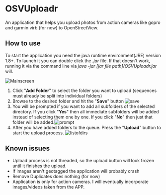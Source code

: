 # OSVUploadr

An application that helps you upload photos from action cameras like gopro and garmin virb (for now) to OpenStreetView.

## How to use ##
To start the application you need the java runtime environment(JRE) version 1.8+. To launch it you can double click the *.jar* file. If that doesn't work, running it via the command line via *java -jar [jar file path]/OSVUploadr.jar* will.

![Mainscreen](https://cloud.githubusercontent.com/assets/498547/17795874/01a06620-658a-11e6-9b05-79c5236b1cee.PNG)

1. Click "**Add Folder**" to select the folder you want to upload (sequences must already be split into individual folders)
2. Browse to the desired folder and hit the "**Save**" button ![save](https://cloud.githubusercontent.com/assets/498547/17811191/630c3ff0-65ef-11e6-9b76-8ca7c87479f8.PNG)
3. You will be prompted if you want to add all subfolders of the selected directory. If you click "**Yes**" then all immediate subfolders will be added instead of selecting them one by one. If you click "**No**" then just that folder will be added.![prompt](https://cloud.githubusercontent.com/assets/498547/17811312/10916790-65f0-11e6-995f-78b1650bcc96.PNG)
4. After you have added folders to the queue. Press the "**Upload**" button to start the upload process. ![listofdirs](https://cloud.githubusercontent.com/assets/498547/17811345/3a7fb8ae-65f0-11e6-912c-e5224b0bb523.PNG)


## Known issues ##
- Upload process is not threaded, so the upload button will look frozen until it finishes the upload.
- If images aren't geotagged the application will probably crash
- Remove Duplicates does nothing (for now)
- Application is only for action cameras. I will eventually incorporate images/videos taken from the APP.
